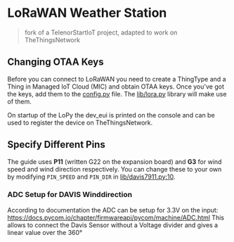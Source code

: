# LoRaWAN Weather Station

> fork of a TelenorStartIoT project, adapted to work on TheThingsNetwork

## Changing OTAA Keys

Before you can connect to LoRaWAN you need to create a ThingType and a Thing in Managed IoT Cloud (MIC) and obtain OTAA keys. Once you've got the keys, add them to the [config.py](https://github.com/roadfox/lorawan-weather-station/blob/master/config.py) file. The [lib/lora.py](https://github.com/roadfox/lorawan-weather-station/blob/master/lib/lora.py) library will make use of them.

On startup of the LoPy the dev_eui is printed on the console and can be used to register the device on TheThingsNetwork.

## Specify Different Pins

The guide uses **P11** (written G22 on the expansion board) and **G3** for wind speed and wind direction respectively.
You can change these to your own by modifying `PIN_SPEED` and `PIN_DIR` in [lib/davis7911.py:10](https://github.com/roadfox/lorawan-weather-station/blob/master/lib/davis7911.py#L10).

### ADC Setup for DAVIS Winddirection

According to documentation the ADC can be setup for 3.3V on the input: https://docs.pycom.io/chapter/firmwareapi/pycom/machine/ADC.html
This allows to connect the Davis Sensor without a Voltage divider and gives a linear value over the 360°

